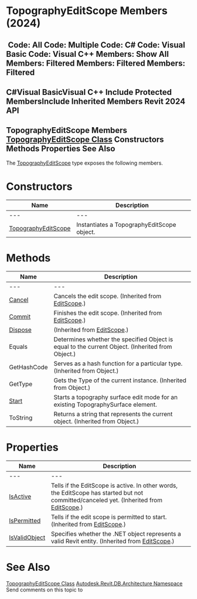 # TopographyEditScope Members (2024)

﻿
 Code: All Code: Multiple Code: C# Code: Visual Basic Code: Visual C++  Members: Show All Members: Filtered Members: Filtered Members: Filtered   
---  
C#Visual BasicVisual C++
Include Protected MembersInclude Inherited Members
Revit 2024 API  
---  
TopographyEditScope Members  
[TopographyEditScope Class](2587c2f5-50b9-0eb0-85b2-2918dc5a34a0.md "TopographyEditScope Class") Constructors Methods Properties See Also  
---  
The [TopographyEditScope](2587c2f5-50b9-0eb0-85b2-2918dc5a34a0.md "TopographyEditScope Class") type exposes the following members.
# Constructors
| Name | Description |
| --- | --- |
| --- | --- | --- |
| [TopographyEditScope](0f968149-6567-5e03-7e6e-c1911d4cdf55.md "TopographyEditScope Constructor") | Instantiates a TopographyEditScope object. |

# Methods
| Name | Description |
| --- | --- |
| --- | --- | --- |
| [Cancel](7d36a76e-dc13-c17e-b999-891c9c6fe4df.md "Cancel Method") | Cancels the edit scope.  (Inherited from [EditScope](bac11282-3a3b-953e-8bc4-960c62da4946.md "EditScope Class").) |
| [Commit](c82741e1-58b8-ee1f-7deb-1764af63f37a.md "Commit Method") | Finishes the edit scope.  (Inherited from [EditScope](bac11282-3a3b-953e-8bc4-960c62da4946.md "EditScope Class").) |
| [Dispose](a42bd333-2276-0df4-2ecc-17f04671a840.md "Dispose Method") | (Inherited from [EditScope](bac11282-3a3b-953e-8bc4-960c62da4946.md "EditScope Class").) |
| Equals | Determines whether the specified Object is equal to the current Object. (Inherited from Object.) |
| GetHashCode | Serves as a hash function for a particular type.  (Inherited from Object.) |
| GetType | Gets the Type of the current instance. (Inherited from Object.) |
| [Start](e4135df3-65e9-0bda-bb64-e76d559838b0.md "Start Method") | Starts a topography surface edit mode for an existing TopographySurface element. |
| ToString | Returns a string that represents the current object. (Inherited from Object.) |

# Properties
| Name | Description |
| --- | --- |
| --- | --- | --- |
| [IsActive](b4387ada-7b23-edd0-3836-f7faf47d021e.md "IsActive Property") | Tells if the EditScope is active. In other words, the EditScope has started but not committed/canceled yet.  (Inherited from [EditScope](bac11282-3a3b-953e-8bc4-960c62da4946.md "EditScope Class").) |
| [IsPermitted](addcb3c7-f761-723c-de17-d9abbefde247.md "IsPermitted Property") | Tells if the edit scope is permitted to start.  (Inherited from [EditScope](bac11282-3a3b-953e-8bc4-960c62da4946.md "EditScope Class").) |
| [IsValidObject](2ae83145-b34a-1830-68a0-e488e216fdb0.md "IsValidObject Property") | Specifies whether the .NET object represents a valid Revit entity.  (Inherited from [EditScope](bac11282-3a3b-953e-8bc4-960c62da4946.md "EditScope Class").) |

# See Also
[TopographyEditScope Class](2587c2f5-50b9-0eb0-85b2-2918dc5a34a0.md "TopographyEditScope Class")
[Autodesk.Revit.DB.Architecture Namespace](720f0c58-cb2b-4f13-374a-7348ed0a1cd3.md "Autodesk.Revit.DB.Architecture Namespace")
Send comments on this topic to 